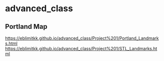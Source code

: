 # advanced_class
## Portland Map
https://eblimitkk.github.io/advanced_class/Project%201/Portland_Landmarks.html
https://eblimitkk.github.io/advanced_class/Project%201/STL_Landmarks.html
